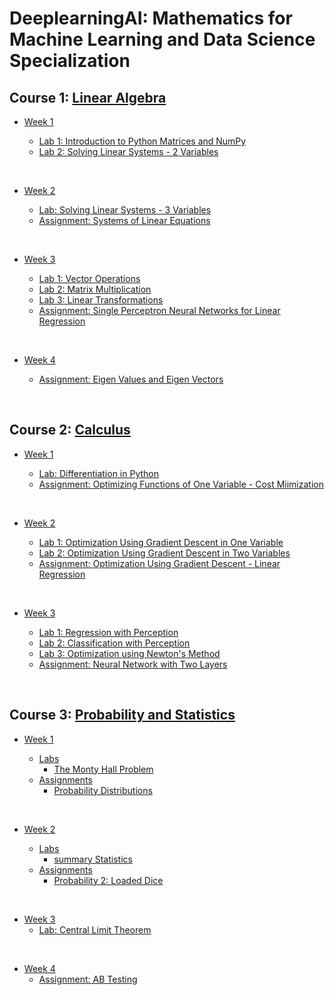 # DeeplearningAI: Mathematics for Machine Learning and Data Science Specialization


## Course 1: [Linear Algebra](https://github.com/HAlex94/Deeplearning.AI-Mathematics-for-Machine-Learning-and-Data-Science-Specialization/tree/main/Course_1%20-%20Linear%20Algebra)

  
* [Week 1](https://github.com/HAlex94/Deeplearning.AI-Mathematics-for-Machine-Learning-and-Data-Science-Specialization/tree/main/Course_1%20-%20Linear%20Algebra/Week_1)

  * [Lab 1: Introduction to Python Matrices and NumPy](https://github.com/HAlex94/Deeplearning.AI-Mathematics-for-Machine-Learning-and-Data-Science-Specialization/blob/main/Course_1%20-%20Linear%20Algebra/Week_1/C1_W1_Lab_1_introduction_to_numpy_arrays.ipynb)
  * [Lab 2: Solving Linear Systems - 2 Variables](https://github.com/HAlex94/Deeplearning.AI-Mathematics-for-Machine-Learning-and-Data-Science-Specialization/blob/main/Course_1%20-%20Linear%20Algebra/Week_1/C1_W1_Lab_2_solving_linear_systems_2_variables_2023_08_05_20_27_09.ipynb)
 
&nbsp;

* [Week 2](https://github.com/HAlex94/Deeplearning.AI-Mathematics-for-Machine-Learning-and-Data-Science-Specialization/tree/main/Course_1%20-%20Linear%20Algebra/Week_2)

  * [Lab: Solving Linear Systems - 3 Variables](https://github.com/HAlex94/Deeplearning.AI-Mathematics-for-Machine-Learning-and-Data-Science-Specialization/blob/main/Course_1%20-%20Linear%20Algebra/Week_2/C1_W2_Lab_1_solving_linear_systems_3_variables.ipynb)
  * [Assignment: Systems of Linear Equations](https://github.com/HAlex94/Deeplearning.AI-Mathematics-for-Machine-Learning-and-Data-Science-Specialization/blob/main/Course_1%20-%20Linear%20Algebra/Week_2/C1_W2_Assignment.ipynb)
 
&nbsp;

* [Week 3](https://github.com/HAlex94/Deeplearning.AI-Mathematics-for-Machine-Learning-and-Data-Science-Specialization/tree/main/Course_1%20-%20Linear%20Algebra/Week_3)

  * [Lab 1: Vector Operations](https://github.com/HAlex94/Deeplearning.AI-Mathematics-for-Machine-Learning-and-Data-Science-Specialization/blob/main/Course_1%20-%20Linear%20Algebra/Week_3/C1_W3_Lab_1_vector_operations.ipynb)
  * [Lab 2: Matrix Multiplication](https://github.com/HAlex94/Deeplearning.AI-Mathematics-for-Machine-Learning-and-Data-Science-Specialization/blob/main/Course_1%20-%20Linear%20Algebra/Week_3/C1_W3_Lab_2_matrix_multiplication.ipynb)
  * [Lab 3: Linear Transformations](https://github.com/HAlex94/Deeplearning.AI-Mathematics-for-Machine-Learning-and-Data-Science-Specialization/blob/main/Course_1%20-%20Linear%20Algebra/Week_3/C1_W3_Lab_3_linear_transformations_2023_08_07_15_36_09.ipynb)
  * [Assignment: Single Perceptron Neural Networks for Linear Regression](https://github.com/HAlex94/Deeplearning.AI-Mathematics-for-Machine-Learning-and-Data-Science-Specialization/blob/main/Course_1%20-%20Linear%20Algebra/Week_3/C1_W3_Assignment.ipynb)
 
&nbsp;

* [Week 4](https://github.com/HAlex94/Deeplearning.AI-Mathematics-for-Machine-Learning-and-Data-Science-Specialization/tree/main/Course_1%20-%20Linear%20Algebra/Week_4)

  * [Assignment: Eigen Values and Eigen Vectors](https://github.com/HAlex94/Deeplearning.AI-Mathematics-for-Machine-Learning-and-Data-Science-Specialization/blob/main/Course_1%20-%20Linear%20Algebra/Week_4/C1_W4_Assignment.ipynb)
 
&nbsp;


## Course 2: [Calculus](https://github.com/HAlex94/Deeplearning.AI-Mathematics-for-Machine-Learning-and-Data-Science-Specialization/tree/main/Course_2%20-%20Calculus)

  
* [Week 1](https://github.com/HAlex94/Deeplearning.AI-Mathematics-for-Machine-Learning-and-Data-Science-Specialization/tree/main/Course_2%20-%20Calculus/Week_1)

  * [Lab: Differentiation in Python](https://github.com/HAlex94/Deeplearning.AI-Mathematics-for-Machine-Learning-and-Data-Science-Specialization/blob/main/Course_2%20-%20Calculus/Week_1/C2_W1_Lab_1_differentiation_in_python.ipynb)
  * [Assignment: Optimizing Functions of One Variable - Cost Miimization](https://github.com/HAlex94/Deeplearning.AI-Mathematics-for-Machine-Learning-and-Data-Science-Specialization/blob/main/Course_2%20-%20Calculus/Week_1/C2_W1_Assignment.ipynb)
 
&nbsp;

* [Week 2](https://github.com/HAlex94/Deeplearning.AI-Mathematics-for-Machine-Learning-and-Data-Science-Specialization/tree/main/Course_2%20-%20Calculus/Week_2)

  * [Lab 1: Optimization Using Gradient Descent in One Variable](https://github.com/HAlex94/Deeplearning.AI-Mathematics-for-Machine-Learning-and-Data-Science-Specialization/blob/main/Course_2%20-%20Calculus/Week_2/C2_W2_Lab_1_Optimization_Using_Gradient_Descent_in_One_Variable.ipynb)
  * [Lab 2: Optimization Using Gradient Descent in Two Variables](https://github.com/HAlex94/Deeplearning.AI-Mathematics-for-Machine-Learning-and-Data-Science-Specialization/blob/main/Course_2%20-%20Calculus/Week_2/C2_W2_Lab_2_Optimization_Using_Gradient_Descent_in_Two_Variables.ipynb)
  * [Assignment: Optimization Using Gradient Descent - Linear Regression](https://github.com/HAlex94/Deeplearning.AI-Mathematics-for-Machine-Learning-and-Data-Science-Specialization/blob/main/Course_2%20-%20Calculus/Week_2/C2_W2_Assignment.ipynb)
 
&nbsp;

* [Week 3](https://github.com/HAlex94/Deeplearning.AI-Mathematics-for-Machine-Learning-and-Data-Science-Specialization/tree/main/Course_2%20-%20Calculus/Week_3)

  * [Lab 1: Regression with Perception](https://github.com/HAlex94/Deeplearning.AI-Mathematics-for-Machine-Learning-and-Data-Science-Specialization/blob/main/Course_2%20-%20Calculus/Week_3/C2_W3_Lab_1_Regression_with_Perceptron.ipynb)
  * [Lab 2: Classification with Perception](https://github.com/HAlex94/Deeplearning.AI-Mathematics-for-Machine-Learning-and-Data-Science-Specialization/blob/main/Course_2%20-%20Calculus/Week_3/C2_W3_Lab_2_Classification_with_Perceptron_2023_08_07_15_49_26.ipynb)
  * [Lab 3: Optimization using Newton's Method](https://github.com/HAlex94/Deeplearning.AI-Mathematics-for-Machine-Learning-and-Data-Science-Specialization/blob/main/Course_2%20-%20Calculus/Week_3/C2_W3_Lab_3_Optimization_Using_Newtons_Method_2023_08_07_15_49_26.ipynb)
  * [Assignment: Neural Network with Two Layers](https://github.com/HAlex94/Deeplearning.AI-Mathematics-for-Machine-Learning-and-Data-Science-Specialization/blob/main/Course_2%20-%20Calculus/Week_3/C2_W3_Assignment.ipynb)
 
&nbsp;


## Course 3: [Probability and Statistics](https://github.com/HAlex94/Deeplearning.AI-Mathematics-for-Machine-Learning-and-Data-Science-Specialization/tree/main/Course_3%20-%20Probability%20and%20Statistics)

  
* [Week 1](https://github.com/HAlex94/Deeplearning.AI-Mathematics-for-Machine-Learning-and-Data-Science-Specialization/tree/main/Course_3%20-%20Probability%20and%20Statistics/Week_1)

  * [Labs](https://github.com/HAlex94/Deeplearning.AI-Mathematics-for-Machine-Learning-and-Data-Science-Specialization/tree/main/Course_3%20-%20Probability%20and%20Statistics/Week_1/Lab)
    * [The Monty Hall Problem](https://github.com/HAlex94/Deeplearning.AI-Mathematics-for-Machine-Learning-and-Data-Science-Specialization/blob/main/Course_3%20-%20Probability%20and%20Statistics/Week_1/Lab/C3_W1_Lab_1_Monty_Hall.ipynb)
  * [Assignments](https://github.com/HAlex94/Deeplearning.AI-Mathematics-for-Machine-Learning-and-Data-Science-Specialization/tree/main/Course_3%20-%20Probability%20and%20Statistics/Week_1/Assignment)
    * [Probability Distributions](https://github.com/HAlex94/Deeplearning.AI-Mathematics-for-Machine-Learning-and-Data-Science-Specialization/blob/main/Course_3%20-%20Probability%20and%20Statistics/Week_1/Assignment/C3_W1_Assignment.ipynb)
 
&nbsp;

* [Week 2](https://github.com/HAlex94/Deeplearning.AI-Mathematics-for-Machine-Learning-and-Data-Science-Specialization/tree/main/Course_3%20-%20Probability%20and%20Statistics/Week_2)

  * [Labs](https://github.com/HAlex94/Deeplearning.AI-Mathematics-for-Machine-Learning-and-Data-Science-Specialization/tree/main/Course_3%20-%20Probability%20and%20Statistics/Week_2/Lab)
    * [summary Statistics](https://github.com/HAlex94/Deeplearning.AI-Mathematics-for-Machine-Learning-and-Data-Science-Specialization/blob/main/Course_3%20-%20Probability%20and%20Statistics/Week_2/Lab/ugl_datasets.ipynb)
  * [Assignments](https://github.com/HAlex94/Deeplearning.AI-Mathematics-for-Machine-Learning-and-Data-Science-Specialization/tree/main/Course_3%20-%20Probability%20and%20Statistics/Week_2/Assignment)
    * [Probability 2: Loaded Dice](https://github.com/HAlex94/Deeplearning.AI-Mathematics-for-Machine-Learning-and-Data-Science-Specialization/tree/main/Course_3%20-%20Probability%20and%20Statistics/Week_2/Assignment)
 
&nbsp;

* [Week 3](https://github.com/HAlex94/Deeplearning.AI-Mathematics-for-Machine-Learning-and-Data-Science-Specialization/tree/main/Course_3%20-%20Probability%20and%20Statistics/Week_3/Lab)
  * [Lab: Central Limit Theorem](https://github.com/HAlex94/Deeplearning.AI-Mathematics-for-Machine-Learning-and-Data-Science-Specialization/blob/main/Course_3%20-%20Probability%20and%20Statistics/Week_3/Lab/C3_W3_Lab_1_Central_Limit_Theorem.ipynb)
 
&nbsp;

* [Week 4](https://github.com/HAlex94/Deeplearning.AI-Mathematics-for-Machine-Learning-and-Data-Science-Specialization/tree/main/Course_3%20-%20Probability%20and%20Statistics/Week_4)
  * [Assignment: AB Testing](https://github.com/HAlex94/Deeplearning.AI-Mathematics-for-Machine-Learning-and-Data-Science-Specialization/blob/main/Course_3%20-%20Probability%20and%20Statistics/Week_4/C3_W4_Assignment.ipynb)
 
&nbsp;

